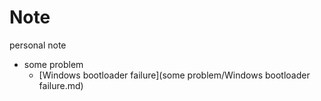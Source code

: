 # Note
personal note

- some problem
  - [Windows bootloader failure](some problem/Windows bootloader failure.md)

